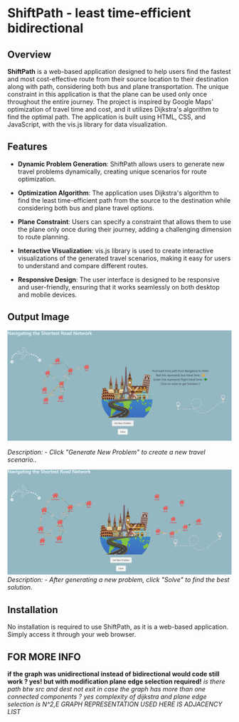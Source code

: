 # ShiftPath - least time-efficient bidirectional

## Overview

**ShiftPath** is a web-based application designed to help users find the fastest and most cost-effective route from their source location to their destination along with path, considering both bus and plane transportation. The unique constraint in this application is that the plane can be used only once throughout the entire journey. The project is inspired by Google Maps' optimization of travel time and cost, and it utilizes Dijkstra's algorithm to find the optimal path. The application is built using HTML, CSS, and JavaScript, with the vis.js library for data visualization.

## Features

- **Dynamic Problem Generation**: ShiftPath allows users to generate new travel problems dynamically, creating unique scenarios for route optimization.

- **Optimization Algorithm**: The application uses Dijkstra's algorithm to find the least time-efficient path from the source to the destination while considering both bus and plane travel options.

- **Plane Constraint**: Users can specify a constraint that allows them to use the plane only once during their journey, adding a challenging dimension to route planning.

- **Interactive Visualization**: vis.js library is used to create interactive visualizations of the generated travel scenarios, making it easy for users to understand and compare different routes.

- **Responsive Design**: The user interface is designed to be responsive and user-friendly, ensuring that it works seamlessly on both desktop and mobile devices.

## Output Image

![Optimized Travel Route](images/output.png)

*Description: - Click "Generate New Problem" to create a new travel scenario..*


![Optimized Travel Route](images/output2.png)
 *Description:  - After generating a new problem, click "Solve" to find the best solution.*


## Installation

No installation is required to use ShiftPath, as it is a web-based application. Simply access it through your web browser.

## FOR MORE INFO 
**if the graph was unidirectional instead of bidirectional would code still work ? yes! but with modification plane edge selection required!**
*is there path btw src and dest not exit in case the graph has more than one connected components ? yes*
*complexity of dijkstra and plane edge selection is N^2,E*
*GRAPH REPRESENTATION USED HERE IS ADJACENCY LIST*




